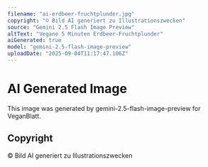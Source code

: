 ```yaml
---
filename: "ai-erdbeer-fruchtplunder.jpg"
copyright: "© Bild AI generiert zu Illustrationszwecken"
source: "Gemini 2.5 Flash Image Preview"
altText: "Vegane 5 Minuten Erdbeer-Fruchtplunder"
aiGenerated: true
model: "gemini-2.5-flash-image-preview"
uploadDate: "2025-09-04T11:17:47.106Z"
---
```


# AI Generated Image

This image was generated by gemini-2.5-flash-image-preview for VeganBlatt.

## Copyright
© Bild AI generiert zu Illustrationszwecken
